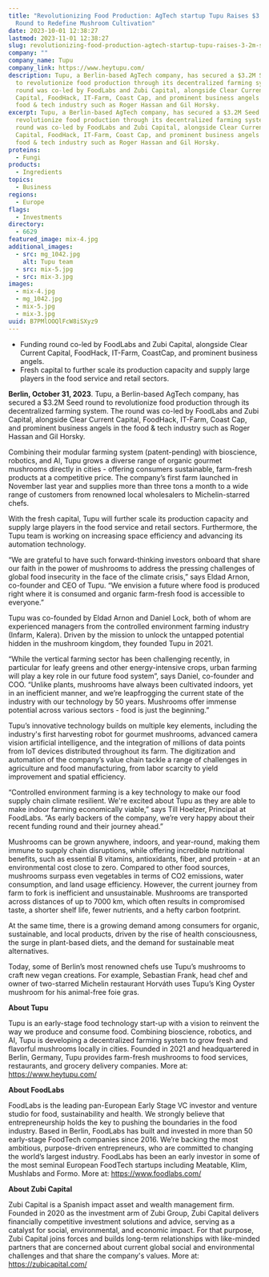 ```yaml
---
title: "Revolutionizing Food Production: AgTech startup Tupu Raises $3.2M Seed
  Round to Redefine Mushroom Cultivation"
date: 2023-10-01 12:38:27
lastmod: 2023-11-01 12:38:27
slug: revolutionizing-food-production-agtech-startup-tupu-raises-3-2m-seed-round-redefine-mushroom-cultivation
company: ""
company_name: Tupu
company_link: https://www.heytupu.com/
description: Tupu, a Berlin-based AgTech company, has secured a $3.2M Seed round
  to revolutionize food production through its decentralized farming system. The
  round was co-led by FoodLabs and Zubi Capital, alongside Clear Current
  Capital, FoodHack, IT-Farm, Coast Cap, and prominent business angels in the
  food & tech industry such as Roger Hassan and Gil Horsky.
excerpt: Tupu, a Berlin-based AgTech company, has secured a $3.2M Seed round to
  revolutionize food production through its decentralized farming system. The
  round was co-led by FoodLabs and Zubi Capital, alongside Clear Current
  Capital, FoodHack, IT-Farm, Coast Cap, and prominent business angels in the
  food & tech industry such as Roger Hassan and Gil Horsky.
proteins:
  - Fungi
products:
  - Ingredients
topics:
  - Business
regions:
  - Europe
flags:
  - Investments
directory:
  - 6629
featured_image: mix-4.jpg
additional_images:
  - src: mg_1042.jpg
    alt: Tupu team
  - src: mix-5.jpg
  - src: mix-3.jpg
images:
  - mix-4.jpg
  - mg_1042.jpg
  - mix-5.jpg
  - mix-3.jpg
uuid: B7PMlOOQlFcW8iSXyz9
---
```

* Funding round co-led by FoodLabs and Zubi Capital, alongside Clear Current Capital, FoodHack, IT-Farm, CoastCap, and prominent business angels. 
* Fresh capital to further scale its production capacity and supply large players in the food service and retail sectors. 

**Berlin, October 31, 2023**. Tupu, a Berlin-based AgTech company, has secured a $3.2M Seed round to revolutionize food production through its decentralized farming system. The round was co-led by FoodLabs and Zubi Capital, alongside Clear Current Capital, FoodHack, IT-Farm, Coast Cap, and prominent business angels in the food & tech industry such as Roger Hassan and Gil Horsky.

Combining their modular farming system (patent-pending) with bioscience, robotics, and AI, Tupu grows a diverse range of organic gourmet mushrooms directly in cities - offering consumers sustainable, farm-fresh products at a competitive price. The company’s first farm launched in November last year and supplies more than three tons a month to a wide range of customers from renowned local wholesalers to Michelin-starred chefs.

With the fresh capital, Tupu will further scale its production capacity and supply large players in the food service and retail sectors. Furthermore, the Tupu team is working on increasing space efficiency and advancing its automation technology.

“We are grateful to have such forward-thinking investors onboard that share our faith in the power of mushrooms to address the pressing challenges of global food insecurity in the face of the climate crisis,” says Eldad Arnon, co-founder and CEO of Tupu. “We envision a future where food is produced right where it is consumed and organic farm-fresh food is accessible to everyone.”

Tupu was co-founded by Eldad Arnon and Daniel Lock, both of whom are experienced managers from the controlled environment farming industry (Infarm, Kalera). Driven by the mission to unlock the untapped potential hidden in the mushroom kingdom, they founded Tupu in 2021. 

“While the vertical farming sector has been challenging recently, in particular for leafy greens and other energy-intensive crops, urban farming will play a key role in our future food system”, says Daniel, co-founder and COO. “Unlike plants, mushrooms have always been cultivated indoors, yet in an inefficient manner, and we’re leapfrogging the current state of the industry with our technology by 50 years. Mushrooms offer immense potential across various sectors - food is just the beginning.”

Tupu’s innovative technology builds on multiple key elements, including the industry's first harvesting robot for gourmet mushrooms, advanced camera vision artificial intelligence, and the integration of millions of data points from IoT devices distributed throughout its farm. The digitization and automation of the company’s value chain tackle a range of challenges in agriculture and food manufacturing, from labor scarcity to yield improvement and spatial efficiency.

“Controlled environment farming is a key technology to make our food supply chain climate resilient. We're excited about Tupu as they are able to make indoor farming economically viable,” says Till Hoelzer, Principal at FoodLabs. “As early backers of the company, we’re very happy about their recent funding round and their journey ahead.” 

Mushrooms can be grown anywhere, indoors, and year-round, making them immune to supply chain disruptions, while offering incredible nutritional benefits, such as essential B vitamins, antioxidants, fiber, and protein - at an environmental cost close to zero. Compared to other food sources, mushrooms surpass even vegetables in terms of CO2 emissions, water consumption, and land usage efficiency. However, the current journey from farm to fork is inefficient and unsustainable. Mushrooms are transported across distances of up to 7000 km, which often results in compromised taste, a shorter shelf life, fewer nutrients, and a hefty carbon footprint.

At the same time, there is a growing demand among consumers for organic, sustainable, and local products, driven by the rise of health consciousness, the surge in plant-based diets, and the demand for sustainable meat alternatives. 

Today, some of Berlin’s most renowned chefs use Tupu’s mushrooms to craft new vegan creations. For example, Sebastian Frank, head chef and owner of two-starred Michelin restaurant Horváth uses Tupu’s King Oyster mushroom for his animal-free foie gras.

**About Tupu**

Tupu is an early-stage food technology start-up with a vision to reinvent the way we produce and consume food. Combining bioscience, robotics, and AI, Tupu is developing a decentralized farming system to grow fresh and flavorful mushrooms locally in cities. Founded in 2021 and headquartered in Berlin, Germany, Tupu provides farm-fresh mushrooms to food services, restaurants, and grocery delivery companies. More at: [https://www.heytupu.com/ ](https://www.heytupu.com/)

**About FoodLabs** 

FoodLabs is the leading pan-European Early Stage VC investor and venture studio for food, sustainability and health. We strongly believe that entrepreneurship holds the key to pushing the boundaries in the food industry. Based in Berlin, FoodLabs has built and invested in more than 50 early-stage FoodTech companies since 2016. We’re backing the most ambitious, purpose-driven entrepreneurs, who are committed to changing the world’s largest industry. FoodLabs has been an early investor in some of the most seminal European FoodTech startups including Meatable, Klim, Mushlabs and Formo. More at: <https://www.foodlabs.com/> 

**About Zubi Capital** 

Zubi Capital is a Spanish impact asset and wealth management firm. Founded in 2020 as the investment arm of Zubi Group, Zubi Capital delivers financially competitive investment solutions and advice, serving as a catalyst for social, environmental, and economic impact. For that purpose, Zubi Capital joins forces and builds long-term relationships with like-minded partners that are concerned about current global social and environmental challenges and that share the company's values. More at: <https://zubicapital.com/>